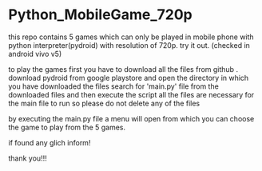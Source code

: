 # Python_MobileGame_720p
this repo contains 5 games which can only be played in mobile phone with python interpreter(pydroid) with resolution of 720p. try it out. (checked in android vivo v5)

to play the games first you have to download all the files from github .
download pydroid from google playstore and open the directory in which you have downloaded the files
search for 'main.py' file from the downloaded files and then execute the script
all the files are necessary for the main file to run so please do not delete any of the files

by executing the main.py file a menu will open from which you can choose the game to play from the 5 games.

if found any glich inform!

thank you!!!
